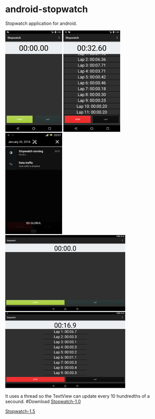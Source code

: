 android-stopwatch
=================

Stopwatch application for android. 

<img src="screenshots/Screenshot_1529232679.png" alt="Screen 1" width="180px" height="320px">
<img src="screenshots/Screenshot_1529232941.png" alt="Screen 2" width="180px" height="320px">
<img src="screenshots/Screenshot_2016-01-26-20-01-13.png" alt="Screen 3" width="180px" height="320px">
<img src="screenshots/Screenshot_2016-01-26-20-26-10.png" alt="Screen 1 tablet" width="380px" height="240px">
<img src="screenshots/Screenshot_2016-01-26-20-26-30.png" alt="Screen 2 tablet" width="380px" height="240px">

It uses a thread so the TextView can update every 10 hundredths of a secound.
#Download
[Stopwatch-1.0](https://github.com/dimchoSCR/android-stopwatch/releases/download/v1.0/Stopwatch-1.0.apk)

[Stopwatch-1.5](https://github.com/dimchoSCR/android-stopwatch/releases/download/v1.5/Stopwatch-1.5.apk)
